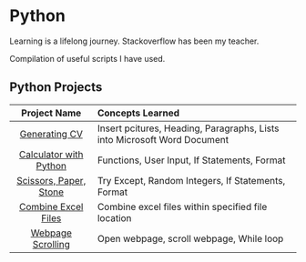 # Python

Learning is a lifelong journey. Stackoverflow has been my teacher. 

Compilation of useful scripts I have used.

## Python Projects
| Project Name | Concepts Learned | 
| :---:   |     :---        | 
| [Generating CV](https://github.com/lum-joseph/Python/tree/main/Generating%20CV%20to%20Word%20Document)   | Insert pcitures, Heading, Paragraphs, Lists into Microsoft Word  Document  | 
| [Calculator with Python](https://github.com/lum-joseph/Python/blob/main/Calculator%20with%20Python.ipynb)  |  Functions, User Input, If Statements, Format  |
| [Scissors, Paper, Stone](https://github.com/lum-joseph/Python/blob/main/Scissors,%20Paper,%20Stone.ipynb) | Try Except, Random Integers, If Statements, Format |
| [Combine Excel Files](https://github.com/lum-joseph/Python/blob/main/Concat%20Excels.py) | Combine excel files within specified file location |
| [Webpage Scrolling](https://github.com/lum-joseph/Python/blob/main/Webpage%20Scrolling.ipynb) | Open webpage, scroll webpage, While loop |
